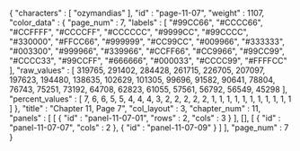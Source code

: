 {
  "characters" : [
    "ozymandias"
  ],
  "id" : "page-11-07",
  "weight" : 1107,
  "color_data" : {
    "page_num" : 7,
    "labels" : [
      "#99CC66",
      "#CCCC66",
      "#CCFFFF",
      "#CCCCFF",
      "#CCCCCC",
      "#9999CC",
      "#99CCCC",
      "#330000",
      "#FFCC66",
      "#999999",
      "#CC99CC",
      "#009966",
      "#333333",
      "#003300",
      "#999966",
      "#339966",
      "#CCFF66",
      "#CC9966",
      "#99CC99",
      "#CCCC33",
      "#99CCFF",
      "#666666",
      "#000033",
      "#CCCC99",
      "#FFFFCC"
    ],
    "raw_values" : [
      319765,
      291402,
      284428,
      261715,
      226705,
      207097,
      197623,
      194480,
      138635,
      102629,
      101305,
      99696,
      91582,
      90641,
      78804,
      76743,
      75251,
      73192,
      64708,
      62823,
      61055,
      57561,
      56792,
      56549,
      45298
    ],
    "percent_values" : [
      7,
      6,
      6,
      5,
      5,
      4,
      4,
      4,
      3,
      2,
      2,
      2,
      2,
      2,
      1,
      1,
      1,
      1,
      1,
      1,
      1,
      1,
      1,
      1,
      1
    ]
  },
  "title" : "Chapter 11, Page 7",
  "col_layout" : 3,
  "chapter_num" : 11,
  "panels" : [
    [
      {
        "id" : "panel-11-07-01",
        "rows" : 2,
        "cols" : 3
      }
    ],
    [],
    [
      {
        "id" : "panel-11-07-07",
        "cols" : 2
      },
      {
        "id" : "panel-11-07-09"
      }
    ]
  ],
  "page_num" : 7
}
